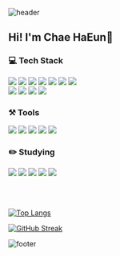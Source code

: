 ![header](https://capsule-render.vercel.app/api?type=waving&color=0:97e6b9,100:fff9c1&height=150&section=header&text=CHE's%20GitHub&fontSize=40&animation=twinkling&fontColor=fff&fontAlign=17&fontAlignY=25)

## Hi! I'm Chae HaEun🍭


### 💻 Tech Stack

<div align="left">
<img src="https://img.shields.io/badge/HTML5-E34F26?style=flat-square&logo=html5&logoColor=white"/>
<img src="https://img.shields.io/badge/CSS3-1572B6?style=flat-square&logo=css3&logoColor=white"/>
<img src="https://img.shields.io/badge/JavaScript-F7DF1E?style=flat-square&logo=javascript&logoColor=white"/>
<img src="https://img.shields.io/badge/React-61DAFB?style=flat-square&logo=React&logoColor=white"/>
<img src="https://img.shields.io/badge/Styled_Components-DB7093?style=flat-square&logo=styled-components&logoColor=white"/>
<img src="https://img.shields.io/badge/Firebase-FFCA28?style=flat-square&logo=firebase&logoColor=white"/>
<img src="https://img.shields.io/badge/Redux-764ABC?style=flat-square&logo=redux&logoColor=white"/>
<br/>
 <img src="https://img.shields.io/badge/Vite-646CFF?style=flat-square&logo=vite&logoColor=white"/>
 <img src="https://img.shields.io/badge/Git-F05032?style=flat-square&logo=git&logoColor=white"/>
 <img src="https://img.shields.io/badge/ReactRouter-CA4245?style=flat-square&logo=reactrouter&logoColor=white"/>
<img src="https://img.shields.io/badge/TailwindCSS-06B6D4?style=flat-square&logo=tailwindcss&logoColor=white"/>
<!--  <img src="https://img.shields.io/badge/ESlint-4B32C3?style=flat-square&logo=eslint&logoColor=white"/>
<img src="https://img.shields.io/badge/Prettier-F7B93E?style=flat-square&logo=prettier&logoColor=white"/>
<img src="https://img.shields.io/badge/jQuery-0769AD?style=flat-square&logo=jQuery&logoColor=white"/>
<img src="https://img.shields.io/badge/Bootstrap-7952B3?style=flat-square&logo=bootstrap&logoColor=white"/>
 -->
</div>

### ⚒️ Tools
<div align="left">
<img src="https://img.shields.io/badge/VSCode-007ACC?style=flat-square&logo=visualstudiocode&logoColor=white"/>
<img src="https://img.shields.io/badge/Github-181717?style=flat-square&logo=github&logoColor=white"/>
<img src="https://img.shields.io/badge/Figma-F24E1E?style=flat-square&logo=figma&logoColor=white"/>
<img src="https://img.shields.io/badge/Photoshop-31A8FF?style=flat-square&logo=adobephotoshop&logoColor=white"/>
<img src="https://img.shields.io/badge/Illustrator-FF9A00?style=flat-square&logo=adobeillustrator&logoColor=white"/>
</div>



### ✏️ Studying
<div align="left">
<img src="https://img.shields.io/badge/TypeScript-3178C6?style=flat-square&logo=typescript&logoColor=white"/>
<img src="https://img.shields.io/badge/Sass-CC6699?style=flat-square&logo=sass&logoColor=white"/>
<img src="https://img.shields.io/badge/Next.js-000000?style=flat-square&logo=nextdotjs&logoColor=white"/>
<img src="https://img.shields.io/badge/StoryBook-FF4785?style=flat-square&logo=storybook&logoColor=white"/>
<img src="https://img.shields.io/badge/ReactQuery-FF4154?style=flat-square&logo=reactquery&logoColor=white"/>
</div>

<br/><br/>

[![Top Langs](https://github-readme-stats.vercel.app/api/top-langs/?username=chaehaeun&layout=compact)](https://github.com/chaehaeun/github-readme-stats)

[![GitHub Streak](https://streak-stats.demolab.com?user=chaehaeun&border_radius=5&stroke=2F80ED&ring=2F80ED&currStreakLabel=2F80ED&fire=6DE4EB)](https://git.io/streak-stats)

![footer](https://capsule-render.vercel.app/api?section=footer&type=waving&color=0:fff9c1,100:97e6b9)


